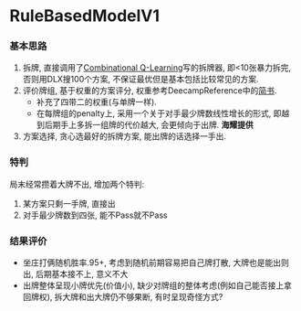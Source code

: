 # RuleBasedModelV1

### 基本思路

1. 拆牌, 直接调用了[Combinational Q-Learning](https://github.com/qq456cvb/doudizhu-C)写的拆牌器, 即<10张暴力拆完, 否则用DLX搜100个方案, 不保证最优但是基本包括比较常见的方案.
2. 评价牌组, 基于权重的方案评分, 权重参考DeecampReference中的[简书](https://www.jianshu.com/p/9fb001daedcf).
   - 补充了四带二的权重(与单牌一样).
   - 在每牌组的penalty上, 采用一个关于对手最少牌数线性增长的形式, 即越到后期手上多拆一组牌的代价越大, 会更倾向于出牌. **海耀提供**
3. 方案选择, 贪心选最好的拆牌方案, 能出牌的话选择一手出.

### 特判

局末经常攒着大牌不出, 增加两个特判:

1. 某方案只剩一手牌, 直接出
2. 对手最少牌数到四张, 能不Pass就不Pass

### 结果评价

- 坐庄打俩随机胜率.95+, 考虑到随机前期容易把自己牌打散, 大牌也是能出则出, 后期基本接不上, 意义不大
- 出牌整体呈现小牌优先(价值小), 缺少对牌组的整体考虑(例如自己能否接上拿回牌权), 拆大牌和出大牌仍不够果断, 有时呈现奇怪方式?
